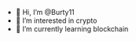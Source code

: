 - 👋 Hi, I’m @Burty11
- 👀 I’m interested in crypto
- 🌱 I’m currently learning blockchain


<!---
Burty11/Burty11 is a ✨ special ✨ repository because its `README.md` (this file) appears on your GitHub profile.
You can click the Preview link to take a look at your changes.
--->
